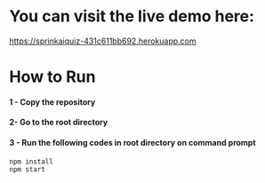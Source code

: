 # You can visit the live demo here:
https://sprinkaiquiz-431c611bb692.herokuapp.com

# How to Run

#### 1 - Copy the repository
#### 2- Go to the root directory
#### 3 - Run the following codes in root directory on command prompt

```
npm install
npm start
```

